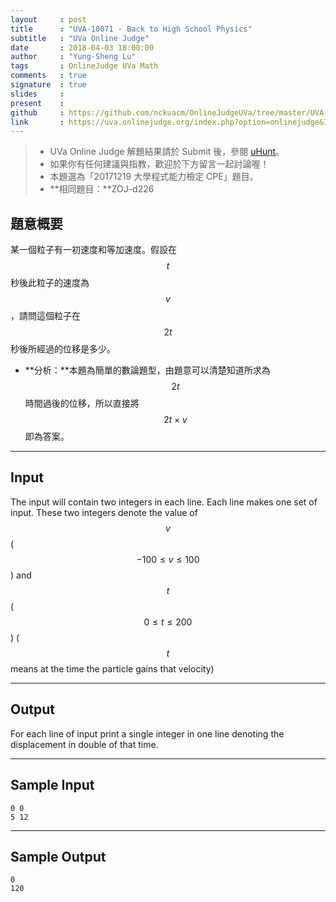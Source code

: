 ```yaml
---
layout     : post
title      : "UVA-10071 - Back to High School Physics"
subtitle   : "UVa Online Judge"
date       : 2018-04-03 18:00:00
author     : "Yung-Sheng Lu"
tags       : OnlineJudge UVa Math
comments   : true
signature  : true
slides     : 
present    :
github     : https://github.com/nckuacm/OnlineJudgeUVa/tree/master/UVA-10071
link       : https://uva.onlinejudge.org/index.php?option=onlinejudge&Itemid=8&page=show_problem&category=&problem=1012&mosmsg=Submission+received+with+ID+21086060
---
```


> * UVa Online Judge 解題結果請於 Submit 後，參閱 [uHunt](https://uhunt.onlinejudge.org/)。
> * 如果你有任何建議與指教，歡迎於下方留言一起討論喔！
> * 本題選為「20171219 大學程式能力檢定 CPE」題目。
> * **相同題目：**ZOJ-d226

## 題意概要

某一個粒子有一初速度和等加速度。假設在 $$t$$ 秒後此粒子的速度為 $$v$$ ，請問這個粒子在 $$2t$$ 秒後所經過的位移是多少。

* **分析：**本題為簡單的數論題型，由題意可以清楚知道所求為 $$2t$$ 時間過後的位移，所以直接將 $$2t \times v$$ 即為答案。

---
## Input

The input will contain two integers in each line. Each line makes one set of input. These two integers denote the value of $$v$$ ($$−100\le v \le 100$$) and $$t$$ ($$0 \le t \le 200$$) ($$t$$ means at the time the particle gains that velocity)

---
## Output

For each line of input print a single integer in one line denoting the displacement in double of that time.

---
## Sample Input

```
0 0
5 12
```

---
## Sample Output

```
0
120
```